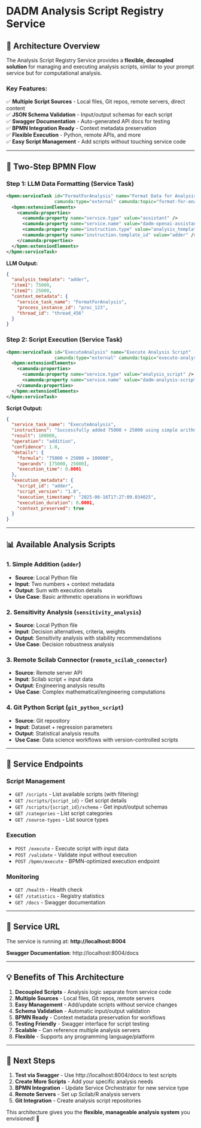 # DADM Analysis Script Registry Service

## 🎯 **Architecture Overview**

The Analysis Script Registry Service provides a **flexible, decoupled solution** for managing and executing analysis scripts, similar to your prompt service but for computational analysis.

### **Key Features:**
✅ **Multiple Script Sources** - Local files, Git repos, remote servers, direct content  
✅ **JSON Schema Validation** - Input/output schemas for each script  
✅ **Swagger Documentation** - Auto-generated API docs for testing  
✅ **BPMN Integration Ready** - Context metadata preservation  
✅ **Flexible Execution** - Python, remote APIs, and more  
✅ **Easy Script Management** - Add scripts without touching service code  

---

## 🔄 **Two-Step BPMN Flow**

### **Step 1: LLM Data Formatting** (Service Task)
```xml
<bpmn:serviceTask id="FormatForAnalysis" name="Format Data for Analysis" 
                  camunda:type="external" camunda:topic="format-for-analysis">
  <bpmn:extensionElements>
    <camunda:properties>
      <camunda:property name="service.type" value="assistant" />
      <camunda:property name="service.name" value="dadm-openai-assistant" />
      <camunda:property name="instruction.type" value="analysis_template" />
      <camunda:property name="instruction.template_id" value="adder" />
    </camunda:properties>
  </bpmn:extensionElements>
</bpmn:serviceTask>
```

**LLM Output:**
```json
{
  "analysis_template": "adder",
  "item1": 75000,
  "item2": 25000,
  "context_metadata": {
    "service_task_name": "FormatForAnalysis",
    "process_instance_id": "proc_123",
    "thread_id": "thread_456"
  }
}
```

### **Step 2: Script Execution** (Service Task)
```xml
<bpmn:serviceTask id="ExecuteAnalysis" name="Execute Analysis Script"
                  camunda:type="external" camunda:topic="execute-analysis">
  <bpmn:extensionElements>
    <camunda:properties>
      <camunda:property name="service.type" value="analysis_script" />
      <camunda:property name="service.name" value="dadm-analysis-script-registry" />
    </camunda:properties>
  </bpmn:extensionElements>
</bpmn:serviceTask>
```

**Script Output:**
```json
{
  "service_task_name": "ExecuteAnalysis",
  "instructions": "Successfully added 75000 + 25000 using simple arithmetic",
  "result": 100000,
  "operation": "addition",
  "confidence": 1.0,
  "details": {
    "formula": "75000 + 25000 = 100000",
    "operands": [75000, 25000],
    "execution_time": 0.0001
  },
  "execution_metadata": {
    "script_id": "adder",
    "script_version": "1.0",
    "execution_timestamp": "2025-06-16T17:27:09.034025",
    "execution_duration": 0.0001,
    "context_preserved": true
  }
}
```

---

## 📊 **Available Analysis Scripts**

### **1. Simple Addition (`adder`)**
- **Source**: Local Python file
- **Input**: Two numbers + context metadata
- **Output**: Sum with execution details
- **Use Case**: Basic arithmetic operations in workflows

### **2. Sensitivity Analysis (`sensitivity_analysis`)**
- **Source**: Local Python file  
- **Input**: Decision alternatives, criteria, weights
- **Output**: Sensitivity analysis with stability recommendations
- **Use Case**: Decision robustness analysis

### **3. Remote Scilab Connector (`remote_scilab_connector`)**
- **Source**: Remote server API
- **Input**: Scilab script + input data
- **Output**: Engineering analysis results
- **Use Case**: Complex mathematical/engineering computations

### **4. Git Python Script (`git_python_script`)**
- **Source**: Git repository
- **Input**: Dataset + regression parameters
- **Output**: Statistical analysis results
- **Use Case**: Data science workflows with version-controlled scripts

---

## 🔧 **Service Endpoints**

### **Script Management**
- `GET /scripts` - List available scripts (with filtering)
- `GET /scripts/{script_id}` - Get script details
- `GET /scripts/{script_id}/schema` - Get input/output schemas
- `GET /categories` - List script categories
- `GET /source-types` - List source types

### **Execution**
- `POST /execute` - Execute script with input data
- `POST /validate` - Validate input without execution
- `POST /bpmn/execute` - BPMN-optimized execution endpoint

### **Monitoring**
- `GET /health` - Health check
- `GET /statistics` - Registry statistics
- `GET /docs` - Swagger documentation

---

## 🚀 **Service URL**

The service is running at: **http://localhost:8004**

**Swagger Documentation**: http://localhost:8004/docs

---

## 💡 **Benefits of This Architecture**

1. **Decoupled Scripts** - Analysis logic separate from service code
2. **Multiple Sources** - Local files, Git repos, remote servers
3. **Easy Management** - Add/update scripts without service changes
4. **Schema Validation** - Automatic input/output validation
5. **BPMN Ready** - Context metadata preservation for workflows
6. **Testing Friendly** - Swagger interface for script testing
7. **Scalable** - Can reference multiple analysis servers
8. **Flexible** - Supports any programming language/platform

---

## 🔄 **Next Steps**

1. **Test via Swagger** - Use http://localhost:8004/docs to test scripts
2. **Create More Scripts** - Add your specific analysis needs
3. **BPMN Integration** - Update Service Orchestrator for new service type
4. **Remote Servers** - Set up Scilab/R analysis servers
5. **Git Integration** - Create analysis script repositories

This architecture gives you the **flexible, manageable analysis system** you envisioned! 🎉
